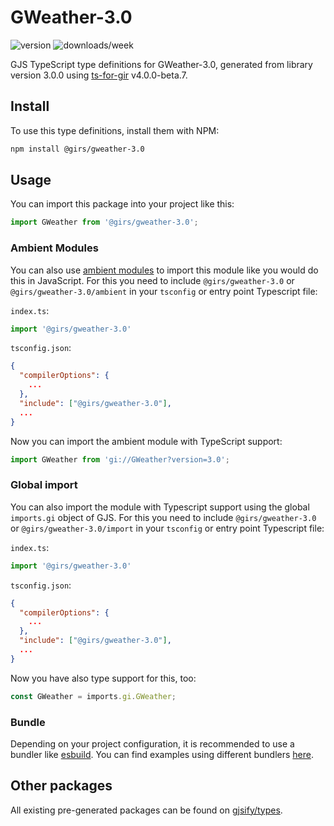 
# GWeather-3.0

![version](https://img.shields.io/npm/v/@girs/gweather-3.0)
![downloads/week](https://img.shields.io/npm/dw/@girs/gweather-3.0)


GJS TypeScript type definitions for GWeather-3.0, generated from library version 3.0.0 using [ts-for-gir](https://github.com/gjsify/ts-for-gir) v4.0.0-beta.7.


## Install

To use this type definitions, install them with NPM:
```bash
npm install @girs/gweather-3.0
```

## Usage

You can import this package into your project like this:
```ts
import GWeather from '@girs/gweather-3.0';
```

### Ambient Modules

You can also use [ambient modules](https://github.com/gjsify/ts-for-gir/tree/main/packages/cli#ambient-modules) to import this module like you would do this in JavaScript.
For this you need to include `@girs/gweather-3.0` or `@girs/gweather-3.0/ambient` in your `tsconfig` or entry point Typescript file:

`index.ts`:
```ts
import '@girs/gweather-3.0'
```

`tsconfig.json`:
```json
{
  "compilerOptions": {
    ...
  },
  "include": ["@girs/gweather-3.0"],
  ...
}
```

Now you can import the ambient module with TypeScript support: 

```ts
import GWeather from 'gi://GWeather?version=3.0';
```

### Global import

You can also import the module with Typescript support using the global `imports.gi` object of GJS.
For this you need to include `@girs/gweather-3.0` or `@girs/gweather-3.0/import` in your `tsconfig` or entry point Typescript file:

`index.ts`:
```ts
import '@girs/gweather-3.0'
```

`tsconfig.json`:
```json
{
  "compilerOptions": {
    ...
  },
  "include": ["@girs/gweather-3.0"],
  ...
}
```

Now you have also type support for this, too:

```ts
const GWeather = imports.gi.GWeather;
```

### Bundle

Depending on your project configuration, it is recommended to use a bundler like [esbuild](https://esbuild.github.io/). You can find examples using different bundlers [here](https://github.com/gjsify/ts-for-gir/tree/main/examples).

## Other packages

All existing pre-generated packages can be found on [gjsify/types](https://github.com/gjsify/types).

